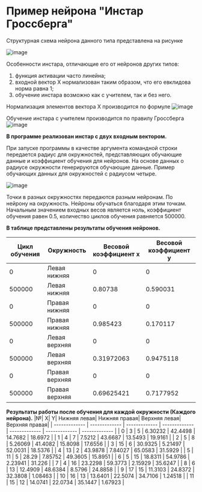 # Пример нейрона "Инстар Гроссберга"
Структурная схема нейрона данного типа представлена на рисунке

![image](https://user-images.githubusercontent.com/107919914/174764255-36848b98-8d49-462e-bfc7-8487c2415de9.png)

Особенности инстара, отличающие его от нейронов других типов:
1.	функция активации часто линейна;
2.	входной вектор X нормализован таким образом, что его евклидова норма равна 1;
3.	обучение инстара возможно как с учителем, так и без него.

Нормализация элементов вектора X производится по формуле
  ![image](https://user-images.githubusercontent.com/107919914/174770042-2f2217cc-e2a1-4d72-a786-21654eac22f5.png)
  
  Обучение инстара с учителем производится по правилу Гроссберга ![image](https://user-images.githubusercontent.com/107919914/174770275-3bf0836a-7be4-4a00-9f1b-0820c400bc8a.png)

**В программе реализован инстар с двух входным вектором.** 

При запуске программы в качестве аргумента командной строки передается радиус для окружностей, представляющих обучающие данные и коэффициент обучения для нейронов. На основе данных о радиусе окружности генерируются обучающие данные. Пример обучающих данных для окружностей с радиусом четыре.

![image](https://user-images.githubusercontent.com/107919914/174771219-e0b2b660-7123-4889-8ccf-989dc8201e9d.png)

Точки в разных окружностях передаются разным нейронам. По нейрону на окружность. Нейроны обучаться благодаря этим точкам. Начальным значением входных весов является ноль, коэффициент обучения равен 0.5, количество циклов обучения равняется 500000. 

**В таблице представлены результаты обучения нейронов.**

| Цикл обучения |	Окружность |	Весовой коэффициент x	| Весовой коэффициент y |
| ------------- | ------------- | ------------- | ------------- |
| 0	| Левая нижняя | 0	| 0 |
| 500000 |	Левая нижняя |	0.80738 |	0.590031 |
| 0 |	Правая нижняя |	0 |	0 |
| 500000 |	Правая нижняя |	0.985423 |	0.170117 |
| 0 |	Левая верхняя |	0	| 0 |
| 500000	| Левая верхняя |	0.31972063 |	0.9475118 |
| 0	| Правая верхняя	| 0	| 0 |
| 500000	| Правая верхняя |	0.69625421 |	0.7177952 |

**Результаты работы после обучения для каждой окружности (Каждого нейрона).**
|№|	X|	Y| Нижняя левая|	Нижняя правая|	Верхняя левая|	Верхняя правая|
| ------------- | ------------- | ------------- | ------------- | ------------- | ------------- | ------------- |
| 0	| 3	| 5	| 6.30232 |	42.4498	| 14.7682 |	18.6972 |
| 1	| 4	| 7	| 7.5212 |	43.6687 |	13.5493 |	19.9161 |
| 2	| 5	| 8	| 5.26069 |	41.4082 |	15.8098 |	17.6556 | 
| 3	| 15	| 6 |	30.9325 |	5.21497 |	52.0031 |	18.5376 | 
| 4	| 13	| 2	| 43.9878 |	7.84027 |	65.0583 |	31.5929 |
| 5	| 11	| 5	| 28.29 |	7.85752 |	49.3605 |	15.8951 |
| 6	| 5	| 15 | 18.8311 |	54.9786 |	2.23941 |	31.226 |
| 7	| 4	| 16 | 23.2298 |	59.3773 |	2.15929 |	35.6247 |
| 8	| 6	| 13 | 12.4909 |	48.6384 |	8.5796 |	24.8858 |
| 9	| 17	| 15 |	11.3103 |	24.8372 |	32.3808 |	1.08463 |
| 10	| 16	| 13 |	13.6401 |	22.5074 |	34.7106 |	1.24518 |
| 11	| 15	| 12	| 14.0741 |	22.0734 |	35.1447 |	1.67923 |





